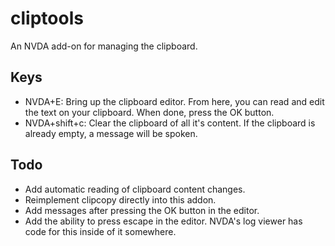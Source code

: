 # cliptools

An NVDA add-on for managing the clipboard.

## Keys

* NVDA+E: Bring up the clipboard editor. From here, you can read and edit the text on your clipboard. When done, press the OK button.
* NVDA+shift+c: Clear the clipboard of all it's content. If the clipboard is already empty, a message will be spoken.

## Todo

* Add automatic reading of clipboard content changes.
* Reimplement clipcopy directly into this addon.
* Add messages after pressing the OK button in the editor.
* Add the ability to press escape in the editor. NVDA's log viewer has code for this inside of it somewhere.
